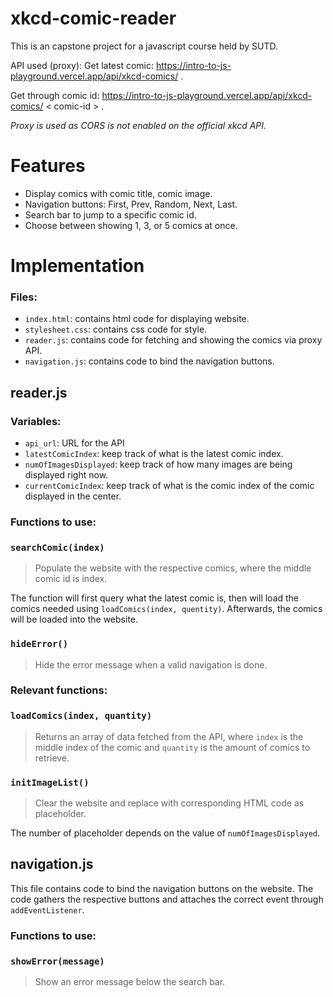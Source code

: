 # xkcd-comic-reader

This is an capstone project for a javascript course held by SUTD. 

API used (proxy): 
Get latest comic: https://intro-to-js-playground.vercel.app/api/xkcd-comics/ .

Get through comic id: https://intro-to-js-playground.vercel.app/api/xkcd-comics/ < comic-id > .

*Proxy is used as CORS is not enabled on the official xkcd API.*

# Features
- Display comics with comic title, comic image.
- Navigation buttons: First, Prev, Random, Next, Last.
- Search bar to jump to a specific comic id.
- Choose between showing 1, 3, or 5 comics at once.

# Implementation

### Files:
- `index.html`: contains html code for displaying website.
- `stylesheet.css`: contains css code for style.
- `reader.js`: contains code for fetching and showing the comics via proxy API.
- `navigation.js`: contains code to bind the navigation buttons.

## reader.js
### Variables:
- `api_url`: URL for the API
- `latestComicIndex`: keep track of what is the latest comic index.
- `numOfImagesDisplayed`: keep track of how many images are being displayed right now.
- `currentComicIndex`: keep track of what is the comic index of the comic displayed in the center.

### Functions to use:
### `searchComic(index)`
> Populate the website with the respective comics, where the middle comic id is index.

The function will first query what the latest comic is, then will load the comics needed using `loadComics(index, quentity)`. Afterwards, the comics will be loaded into the website.

### `hideError()`
> Hide the error message when a valid navigation is done.

### Relevant functions:
### `loadComics(index, quantity)`
> Returns an array of data fetched from the API, where `index` is the middle index of the comic and `quantity` is the amount of comics to retrieve.

### `initImageList()`
> Clear the website and replace with corresponding HTML code as placeholder.

The number of placeholder depends on the value of `numOfImagesDisplayed`.

## navigation.js
This file contains code to bind the navigation buttons on the website. The code gathers the respective buttons and attaches the correct event through `addEventListener`.

### Functions to use:
### `showError(message)`
> Show an error message below the search bar.
